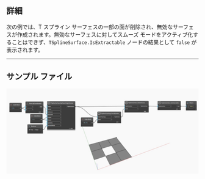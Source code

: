 ## 詳細
次の例では、T スプライン サーフェスの一部の面が削除され、無効なサーフェスが作成されます。無効なサーフェスに対してスムーズ モードをアクティブ化することはできず、`TSplineSurface.IsExtractable` ノードの結果として `false` が表示されます。
___
## サンプル ファイル

![TSplineSurface.IsExtractable](./Autodesk.DesignScript.Geometry.TSpline.TSplineSurface.IsExtractable_img.jpg)
